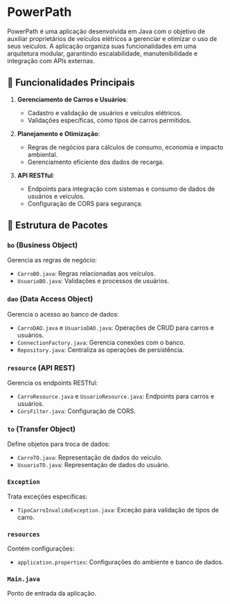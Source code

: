 # PowerPath

PowerPath é uma aplicação desenvolvida em Java com o objetivo de auxiliar proprietários de veículos elétricos a gerenciar e otimizar o uso de seus veículos. A aplicação organiza suas funcionalidades em uma arquitetura modular, garantindo escalabilidade, manutenibilidade e integração com APIs externas.

## 🚀 Funcionalidades Principais

1. **Gerenciamento de Carros e Usuários**:
   - Cadastro e validação de usuários e veículos elétricos.
   - Validações específicas, como tipos de carros permitidos.

2. **Planejamento e Otimização**:
   - Regras de negócios para cálculos de consumo, economia e impacto ambiental.
   - Gerenciamento eficiente dos dados de recarga.

3. **API RESTful**:
   - Endpoints para integração com sistemas e consumo de dados de usuários e veículos.
   - Configuração de CORS para segurança.

## 📂 Estrutura de Pacotes

### `bo` (Business Object)
Gerencia as regras de negócio:
- `CarroBO.java`: Regras relacionadas aos veículos.
- `UsuarioBO.java`: Validações e processos de usuários.

### `dao` (Data Access Object)
Gerencia o acesso ao banco de dados:
- `CarroDAO.java` e `UsuarioDAO.java`: Operações de CRUD para carros e usuários.
- `ConnectionFactory.java`: Gerencia conexões com o banco.
- `Repository.java`: Centraliza as operações de persistência.

### `resource` (API REST)
Gerencia os endpoints RESTful:
- `CarroResource.java` e `UsuarioResource.java`: Endpoints para carros e usuários.
- `CorsFilter.java`: Configuração de CORS.

### `to` (Transfer Object)
Define objetos para troca de dados:
- `CarroTO.java`: Representação de dados do veículo.
- `UsuarioTO.java`: Representação de dados do usuário.

### `Exception`
Trata exceções específicas:
- `TipoCarroInvalidoException.java`: Exceção para validação de tipos de carro.

### `resources`
Contém configurações:
- `application.properties`: Configurações do ambiente e banco de dados.

### `Main.java`
Ponto de entrada da aplicação.

